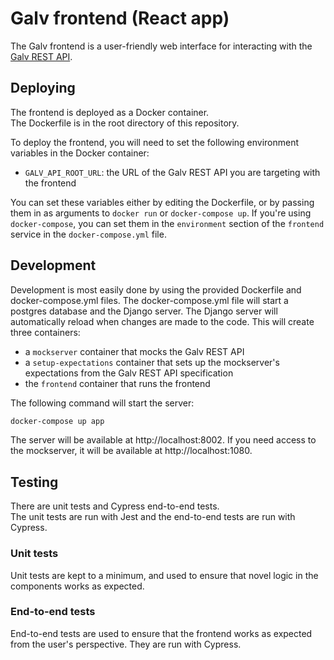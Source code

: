 # Galv frontend (React app)

The Galv frontend is a user-friendly web interface for interacting with the [Galv REST API](/Battery-Intelligence-Lab/galv-backend/).

## Deploying

The frontend is deployed as a Docker container.  
The Dockerfile is in the root directory of this repository.  

To deploy the frontend, you will need to set the following environment variables in the Docker container:
- `GALV_API_ROOT_URL`: the URL of the Galv REST API you are targeting with the frontend

You can set these variables either by editing the Dockerfile, or by passing them in as arguments to `docker run` or `docker-compose up`.
If you're using `docker-compose`, you can set them in the `environment` section of the `frontend` service in the `docker-compose.yml` file.

## Development

Development is most easily done by using the provided Dockerfile and docker-compose.yml files.  The docker-compose.yml file will start a postgres database and the Django server.  The Django server will automatically reload when changes are made to the code.
This will create three containers:
- a `mockserver` container that mocks the Galv REST API
- a `setup-expectations` container that sets up the mockserver's expectations from the Galv REST API specification
- the `frontend` container that runs the frontend

The following command will start the server:

```bash
docker-compose up app
```

The server will be available at http://localhost:8002. 
If you need access to the mockserver, it will be available at http://localhost:1080.

## Testing

There are unit tests and Cypress end-to-end tests.  
The unit tests are run with Jest and the end-to-end tests are run with Cypress.

### Unit tests

Unit tests are kept to a minimum, and used to ensure that novel logic in the components works as expected.

### End-to-end tests

End-to-end tests are used to ensure that the frontend works as expected from the user's perspective.  They are run with Cypress.
